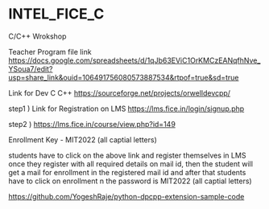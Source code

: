 # INTEL_FICE_C
C/C++ Wrokshop

 Teacher Program file link 
https://docs.google.com/spreadsheets/d/1qJb63EViC1OrKMCzEANqfhNve_YSoua7/edit?usp=share_link&ouid=106491756080573887534&rtpof=true&sd=true




Link for Dev C C++
https://sourceforge.net/projects/orwelldevcpp/

step1 ) Link for Registration on LMS 
https://lms.fice.in/login/signup.php


step2 ) https://lms.fice.in/course/view.php?id=149

Enrollment Key - MIT2022  (all captial letters)


students have to click on the above link and register themselves in LMS once they register with all required details on mail id, then the student will get a mail for enrollment in the registered mail id and after that students have to click on enrollment n the password is MIT2022  (all captial letters)


https://github.com/YogeshRaje/python-dpcpp-extension-sample-code
